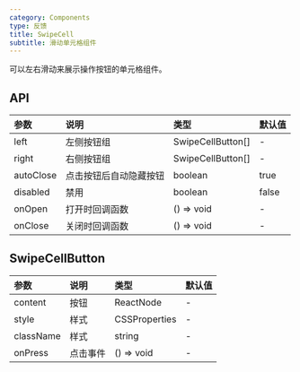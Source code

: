 ```yaml
---
category: Components
type: 反馈
title: SwipeCell
subtitle: 滑动单元格组件
---
```


可以左右滑动来展示操作按钮的单元格组件。

## API

| 参数      | 说明                   | 类型                | 默认值 |
| :-------- | :--------------------- | :------------------ | :----- |
| left      | 左侧按钮组             | SwipeCellButton\[\] | -      |
| right     | 右侧按钮组             | SwipeCellButton\[\] | -      |
| autoClose | 点击按钮后自动隐藏按钮 | boolean             | true   |
| disabled  | 禁用                   | boolean             | false  |
| onOpen    | 打开时回调函数         | () => void          | -      |
| onClose   | 关闭时回调函数         | () => void          | -      |

## SwipeCellButton

| 参数      | 说明     | 类型          | 默认值 |
| :-------- | :------- | :------------ | :----- |
| content   | 按钮     | ReactNode     | -      |
| style     | 样式     | CSSProperties | -      |
| className | 样式     | string        | -      |
| onPress   | 点击事件 | () => void    | -      |
